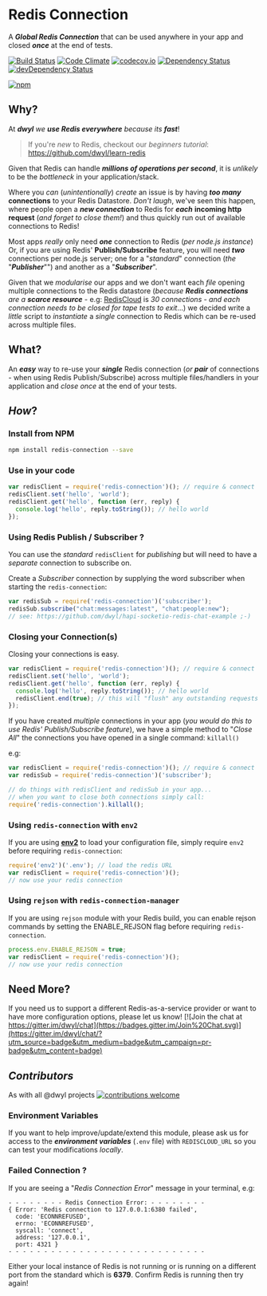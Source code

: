 # Redis Connection

A ***Global Redis Connection*** that can be used anywhere in your app
and closed ***once*** at the end of tests.

[![Build Status](https://travis-ci.org/dwyl/redis-connection.svg)](https://travis-ci.org/dwyl/redis-connection)
[![Code Climate](https://codeclimate.com/github/dwyl/redis-connection/badges/gpa.svg)](https://codeclimate.com/github/dwyl/redis-connection)
[![codecov.io](http://codecov.io/github/dwyl/redis-connection/coverage.svg?branch=master)](http://codecov.io/github/dwyl/redis-connection?branch=master)
[![Dependency Status](https://david-dm.org/dwyl/redis-connection.svg)](https://david-dm.org/dwyl/redis-connection)
[![devDependency Status](https://david-dm.org/dwyl/redis-connection/dev-status.svg)](https://david-dm.org/dwyl/redis-connection#info=devDependencies)
<!-- [![HitCount](https://hitt.herokuapp.com/nelsonic/redis-connection.svg)](https://github.com/dwyl/redis-connection) -->
[![npm](https://img.shields.io/npm/v/redis-connection.svg)](https://www.npmjs.com/package/redis-connection)

## Why?

At ***dwyl*** *we* ***use Redis everywhere*** *because its* ***fast***!

> If you're *new* to Redis, checkout our *beginners tutorial*:
https://github.com/dwyl/learn-redis

Given that Redis can handle ***millions of operations per second***,
it is *unlikely* to be the *bottleneck* in your application/stack.

Where you *can* (*unintentionally*) *create* an issue is by having
***too many*** **connections** to your Redis Datastore.
*Don't laugh*, we've seen this happen,
where people open a ***new connection*** to Redis
for ***each*** **incoming http request**
(*and forget to close them!*) and thus quickly run out
of available connections to Redis!

Most apps *really* only need ***one*** connection to Redis (*per node.js instance*)
Or, if you are using Redis' **Publish/Subscribe** feature, you will need ***two*** connections per node.js server; one for a "*standard*" connection (*the* "***Publisher***"") and another as a "***Subscriber***".


Given that we *modularise* our apps and we
don't want each *file* opening multiple connections to the Redis datastore
(*because* ***Redis connections*** *are a* ***scarce resource*** - e.g: [RedisCloud](https://addons.heroku.com/rediscloud) is *30 connections* - *and
  each connection needs to be closed for tape tests to exit*...)
we decided write a *little* script to *instantiate* a *single* connection
to Redis which can be re-used across multiple files.


## What?

An ***easy*** way to re-use your ***single*** Redis connection
(*or* ***pair*** of connections - when using Redis Publish/Subscribe)
across multiple files/handlers in your application
and *close once* at the end of your tests.


## *How*?

### Install from NPM

```sh
npm install redis-connection --save
```

### Use in your code

```js
var redisClient = require('redis-connection')(); // require & connect
redisClient.set('hello', 'world');
redisClient.get('hello', function (err, reply) {
  console.log('hello', reply.toString()); // hello world
});
```

### Using Redis Publish / Subscriber ?

You can use the *standard* `redisClient` for *publishing* but
will need to have a *separate* connection to subscribe on.

Create a *Subscriber* connection by supplying the word subscriber
when starting the `redis-connection`:

```js
var redisSub = require('redis-connection')('subscriber');
redisSub.subscribe("chat:messages:latest", "chat:people:new");
// see: https://github.com/dwyl/hapi-socketio-redis-chat-example ;-)
```

### Closing your Connection(s)

Closing your connections is easy.

```js
var redisClient = require('redis-connection')(); // require & connect
redisClient.set('hello', 'world');
redisClient.get('hello', function (err, reply) {
  console.log('hello', reply.toString()); // hello world
  redisClient.end(true); // this will "flush" any outstanding requests to redis
});
```

If you have created *multiple* connections in your app
(*you would do this to use Redis' Publish/Subscribe feature*),
we have a simple method to "*Close All*" the connections
you have opened in a single command: `killall()`

e.g:

```js
var redisClient = require('redis-connection')(); // require & connect
var redisSub = require('redis-connection')('subscriber');

// do things with redisClient and redisSub in your app...
// when you want to close both connections simply call:
require('redis-connection').killall();
```

### Using `redis-connection` with `env2`

If you are using [**env2**](https://github.com/dwyl/env2) to load your configuration file, simply require `env2` before requiring `redis-connection`:

```js
require('env2')('.env'); // load the redis URL
var redisClient = require('redis-connection')();
// now use your redis connection
```

### Using `rejson` with `redis-connection-manager`

If you are using `rejson` module with your Redis build, you can enable rejson commands by setting the ENABLE_REJSON flag before requiring `redis-connection`.

```js
process.env.ENABLE_REJSON = true;
var redisClient = require('redis-connection')();
// now use your redis connection
````

## Need More?

If you need us to support a different Redis-as-a-service provider
or want to have more configuration options, please let us know!
[![Join the chat at https://gitter.im/dwyl/chat](https://badges.gitter.im/Join%20Chat.svg)](https://gitter.im/dwyl/chat/?utm_source=badge&utm_medium=badge&utm_campaign=pr-badge&utm_content=badge)

## *Contributors*

As with all @dwyl projects
[![contributions welcome](https://img.shields.io/badge/contributions-welcome-brightgreen.svg?style=flat)](https://github.com/dwyl/redis-connection/issues)

### Environment Variables

If you want to help improve/update/extend this module,
please ask us for access to the ***environment variables***
(`.env` file) with `REDISCLOUD_URL` so you can test your modifications *locally*.


### Failed Connection ?

If you are seeing a "_Redis Connection Error_" message in your terminal, e.g:

```
- - - - - - - - Redis Connection Error: - - - - - - - -
{ Error: 'Redis connection to 127.0.0.1:6380 failed',
  code: 'ECONNREFUSED',
  errno: 'ECONNREFUSED',
  syscall: 'connect',
  address: '127.0.0.1',
  port: 4321 }
- - - - - - - - - - - - - - - - - - - - - - - - - - - -
```

Either your local instance of Redis is not running or is running on a
different port from the standard which is **6379**.
Confirm Redis is running then try again!